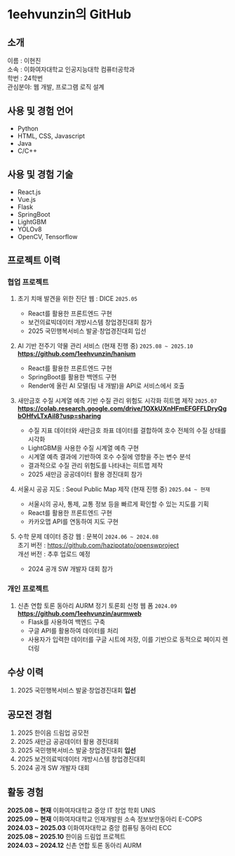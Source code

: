 # 1eehvunzin의 GitHub

## 소개
이름 : 이현진<br>
소속 : 이화여자대학교 인공지능대학 컴퓨터공학과<br>
학번 : 24학번<br>
관심분야: 웹 개발, 프로그램 로직 설계<br>

## 사용 및 경험 언어
+ Python
+ HTML, CSS, Javascript
+ Java
+ C/C++

## 사용 및 경험 기술
+ React.js
+ Vue.js
+ Flask
+ SpringBoot
+ LightGBM
+ YOLOv8
+ OpenCV, Tensorflow

## 프로젝트 이력
### 협업 프로젝트
1.  초기 치매 발견을 위한 진단 웹 : DICE `2025.05`<br>
    + React를 활용한 프론트엔드 구현
    + 보건의료빅데이터 개방시스템 창업경진대회 참가
    + 2025 국민행복서비스 발굴·창업경진대회 입선

2. AI 기반 전주기 약물 관리 서비스 (현재 진행 중) `2025.08 ~ 2025.10`<br>
    **https://github.com/1eehvunzin/hanium**
   + React를 활용한 프론트엔드 구현
   + SpringBoot를 활용한 백엔드 구현
   + Render에 올린 AI 모델(팀 내 개발)을 API로 서비스에서 호출
     
3. 새만금호 수질 시계열 예측 기반 수질 관리 위험도 시각화 히트맵 제작 `2025.07` <br>
   **https://colab.research.google.com/drive/1OXkUXnHFmEFGFFLDryQgbOHfvLTxAil8?usp=sharing**
   + 수질 지표 데이터와 새만금호 좌표 데이터를 결합하여 호수 전체의 수질 상태를 시각화
   + LightGBM을 사용한 수질 시계열 예측 구현
   + 시계열 예측 결과에 기반하여 호수 수질에 영향을 주는 변수 분석
   + 결과적으로 수질 관리 위험도를 나타내는 히트맵 제작
   + 2025 새만금 공공데이터 활용 경진대회 참가
     
4. 서울시 공공 지도 : Seoul Public Map 제작 (현재 진행 중) `2025.04 ~ 현재`<br>
    + 서울시의 공사, 통제, 교통 정보 등을 빠르게 확인할 수 있는 지도를 기획
    + React를 활용한 프론트엔드 구현
    + 카카오맵 API를 연동하여 지도 구현
  
5. 수학 문제 데이터 증강 웹 : 문복이 `2024.06 ~ 2024.08`<br>
   초기 버전 : https://github.com/hazipotato/openswproject <br>
   개선 버전 : 추후 업로드 예정
   + 2024 공개 SW 개발자 대회 참가

### 개인 프로젝트
1. 신촌 연합 토론 동아리 AURM 정기 토론회 신청 웹 폼 `2024.09` <br>
   **https://github.com/1eehvunzin/aurmweb**
   + Flask를 사용하여 백엔드 구축
   + 구글 API를 활용하여 데이터를 처리
   + 사용자가 입력한 데이터를 구글 시트에 저장, 이를 기반으로 동적으로 페이지 렌더링

## 수상 이력
1. 2025 국민행복서비스 발굴·창업경진대회 **입선**

## 공모전 경험
1. 2025 한이음 드림업 공모전
2. 2025 새만금 공공데이터 활용 경진대회
3. 2025 국민행복서비스 발굴·창업경진대회 **입선**
4. 2025 보건의료빅데이터 개방시스템 창업경진대회
5. 2024 공개 SW 개발자 대회

<!--## 코딩, 알고리즘 대회 경험
1. -->

## 활동 경험
**2025.08 ~ 현재** 이화여자대학교 중앙 IT 창업 학회 UNIS <br>
**2025.09 ~ 현재** 이화여자대학교 인재개발원 소속 정보보안동아리 E-COPS <br>
**2024.03 ~ 2025.03** 이화여자대학교 중앙 컴퓨팅 동아리 ECC <br>
**2025.08 ~ 2025.10** 한이음 드림업 프로젝트 <br>
**2024.03 ~ 2024.12** 신촌 연합 토론 동아리 AURM <br>
    
    

    



  
